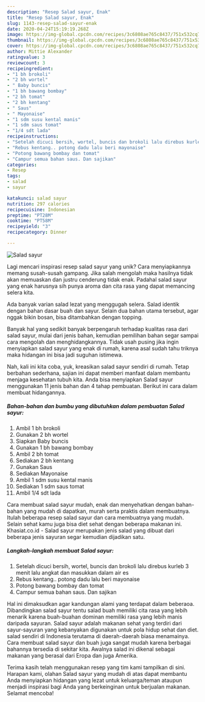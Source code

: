 ```yaml
---
description: "Resep Salad sayur, Enak"
title: "Resep Salad sayur, Enak"
slug: 1143-resep-salad-sayur-enak
date: 2020-04-24T15:19:19.268Z
image: https://img-global.cpcdn.com/recipes/3c6808ae765c8437/751x532cq70/salad-sayur-foto-resep-utama.jpg
thumbnail: https://img-global.cpcdn.com/recipes/3c6808ae765c8437/751x532cq70/salad-sayur-foto-resep-utama.jpg
cover: https://img-global.cpcdn.com/recipes/3c6808ae765c8437/751x532cq70/salad-sayur-foto-resep-utama.jpg
author: Mittie Alexander
ratingvalue: 3
reviewcount: 3
recipeingredient:
- "1 bh brokoli"
- "2 bh wortel"
- " Baby buncis"
- "1 bh bawang bombay"
- "2 bh tomat"
- "2 bh kentang"
- " Saus"
- " Mayonaise"
- "1 sdm susu kental manis"
- "1 sdm saus tomat"
- "1/4 sdt lada"
recipeinstructions:
- "Setelah dicuci bersih, wortel, buncis dan brokoli lalu direbus kurleb 3 menit lalu angkat dan masukkan dalam air es"
- "Rebus kentang.. potong dadu lalu beri mayonaise"
- "Potong bawang bombay dan tomat"
- "Campur semua bahan saus. Dan sajikan"
categories:
- Resep
tags:
- salad
- sayur

katakunci: salad sayur 
nutrition: 297 calories
recipecuisine: Indonesian
preptime: "PT28M"
cooktime: "PT58M"
recipeyield: "3"
recipecategory: Dinner

---
```



![Salad sayur](https://img-global.cpcdn.com/recipes/3c6808ae765c8437/751x532cq70/salad-sayur-foto-resep-utama.jpg)

Lagi mencari inspirasi resep salad sayur yang unik? Cara menyiapkannya memang susah-susah gampang. Jika salah mengolah maka hasilnya tidak akan memuaskan dan justru cenderung tidak enak. Padahal salad sayur yang enak harusnya sih punya aroma dan cita rasa yang dapat memancing selera kita.

Ada banyak varian salad lezat yang menggugah selera. Salad identik dengan bahan dasar buah dan sayur. Selain dua bahan utama tersebut, agar nggak bikin bosan, bisa ditambahkan dengan topping.

Banyak hal yang sedikit banyak berpengaruh terhadap kualitas rasa dari salad sayur, mulai dari jenis bahan, kemudian pemilihan bahan segar sampai cara mengolah dan menghidangkannya. Tidak usah pusing jika ingin menyiapkan salad sayur yang enak di rumah, karena asal sudah tahu triknya maka hidangan ini bisa jadi suguhan istimewa.


Nah, kali ini kita coba, yuk, kreasikan salad sayur sendiri di rumah. Tetap berbahan sederhana, sajian ini dapat memberi manfaat dalam membantu menjaga kesehatan tubuh kita. Anda bisa menyiapkan Salad sayur menggunakan 11 jenis bahan dan 4 tahap pembuatan. Berikut ini cara dalam membuat hidangannya.

<!--inarticleads1-->

##### Bahan-bahan dan bumbu yang dibutuhkan dalam pembuatan Salad sayur:

1. Ambil 1 bh brokoli
1. Gunakan 2 bh wortel
1. Siapkan  Baby buncis
1. Gunakan 1 bh bawang bombay
1. Ambil 2 bh tomat
1. Sediakan 2 bh kentang
1. Gunakan  Saus
1. Sediakan  Mayonaise
1. Ambil 1 sdm susu kental manis
1. Sediakan 1 sdm saus tomat
1. Ambil 1/4 sdt lada


Cara membuat salad sayur mudah, enak dan menyehatkan dengan bahan-bahan yang mudah di dapatkan, murah serta praktis dalam membuatnya. Itulah beberapa resep salad sayur dan cara membuatnya yang mudah. Selain sehat kamu juga bisa diet sehat dengan beberapa makanan ini. Khasiat.co.id - Salad sayur merupakan jenis salad yang dibuat dari beberapa jenis sayuran segar kemudian dijadikan satu. 

<!--inarticleads2-->

##### Langkah-langkah membuat Salad sayur:

1. Setelah dicuci bersih, wortel, buncis dan brokoli lalu direbus kurleb 3 menit lalu angkat dan masukkan dalam air es
1. Rebus kentang.. potong dadu lalu beri mayonaise
1. Potong bawang bombay dan tomat
1. Campur semua bahan saus. Dan sajikan


Hal ini dimaksudkan agar kandungan alami yang terdapat dalam beberaoa. Dibandingkan salad sayur tentu salad buah memiliki cita rasa yang lebih menarik karena buah-buahan dominan memiliki rasa yang lebih manis daripada sayuran. Salad sayur adalah makanan sehat yang terdiri dari sayur-sayuran yang kebanyakan digunakan untuk pola hidup sehat dan diet. salad sendiri di Indonesia terutama di daerah-daerah biasa menamainya. Cara membuat salad sayur dan buah juga sangat mudah karena berbagai bahannya tersedia di sekitar kita. Awalnya salad ini dikenal sebagai makanan yang berasal dari Eropa dan juga Amerika. 

Terima kasih telah menggunakan resep yang tim kami tampilkan di sini. Harapan kami, olahan Salad sayur yang mudah di atas dapat membantu Anda menyiapkan hidangan yang lezat untuk keluarga/teman ataupun menjadi inspirasi bagi Anda yang berkeinginan untuk berjualan makanan. Selamat mencoba!
